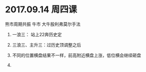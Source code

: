 # 2017.09.14 周四课

熊市周期共振  牛市  大牛股利弗莫尔手法
1. 一浪三： 站上22奔历史定
2. 三浪三、主升三：过历史顶调整之后

3. 不同的位置横盘结果不一样，前高附近横盘上涨，低位横会继续砸盘
4. 